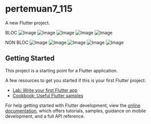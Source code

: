 # pertemuan7_115

A new Flutter project.

BLOC
![Image](https://github.com/user-attachments/assets/4d17dff1-5ab5-46f0-a442-3ba18ca18217)
![Image](https://github.com/user-attachments/assets/a7fae22f-10ac-4f06-80ef-75a47619158f)
![Image](https://github.com/user-attachments/assets/faf04311-a9a3-4d0a-8ee2-b22862235b95)
![Image](https://github.com/user-attachments/assets/98c30c8c-f8e9-44a2-9ba7-24ed856be27a)
![Image](https://github.com/user-attachments/assets/6f676264-8c61-46dc-9f82-5e206a4f799a)


NON BLOC
![Image](https://github.com/user-attachments/assets/b7bc6727-7283-42fb-ada5-0688f1a58554)
![Image](https://github.com/user-attachments/assets/41b3bf6a-50ff-4d07-88b5-d482453866a9)
![Image](https://github.com/user-attachments/assets/169e4493-8a27-43c0-805b-6cdffca4b30b)
![Image](https://github.com/user-attachments/assets/98ee719d-1c7c-4948-90a0-b824a410eca7)
![Image](https://github.com/user-attachments/assets/3b4dbff0-bcb1-49c1-8010-3073fa5c7db7)

## Getting Started

This project is a starting point for a Flutter application.

A few resources to get you started if this is your first Flutter project:

- [Lab: Write your first Flutter app](https://docs.flutter.dev/get-started/codelab)
- [Cookbook: Useful Flutter samples](https://docs.flutter.dev/cookbook)

For help getting started with Flutter development, view the
[online documentation](https://docs.flutter.dev/), which offers tutorials,
samples, guidance on mobile development, and a full API reference.
